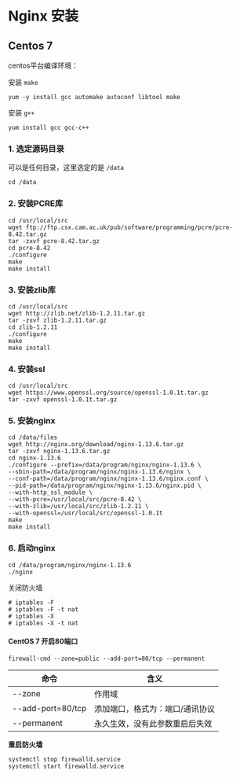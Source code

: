 # Nginx 安装 #

## Centos 7 ##

centos平台编译环境：

安装 `make`

```shell
yum -y install gcc automake autoconf libtool make
```

安装 `g++`

```shell
yum install gcc gcc-c++
```



### 1. 选定源码目录

可以是任何目录，这里选定的是 `/data`

```shell
cd /data
```

### 2. 安装PCRE库

```shell
cd /usr/local/src
wget ftp://ftp.csx.cam.ac.uk/pub/software/programming/pcre/pcre-8.42.tar.gz 
tar -zxvf pcre-8.42.tar.gz
cd pcre-8.42
./configure
make
make install
```

### 3. 安装zlib库 ###

```shell
cd /usr/local/src
wget http://zlib.net/zlib-1.2.11.tar.gz
tar -zxvf zlib-1.2.11.tar.gz
cd zlib-1.2.11
./configure
make
make install
```

### 4. 安装ssl

```shell
cd /usr/local/src
wget https://www.openssl.org/source/openssl-1.0.1t.tar.gz
tar -zxvf openssl-1.0.1t.tar.gz
```

### 5. 安装nginx

```shell
cd /data/files
wget http://nginx.org/download/nginx-1.13.6.tar.gz
tar -zxvf nginx-1.13.6.tar.gz
cd nginx-1.13.6
./configure --prefix=/data/program/nginx/nginx-1.13.6 \
--sbin-path=/data/program/nginx/nginx-1.13.6/nginx \
--conf-path=/data/program/nginx/nginx-1.13.6/nginx.conf \
--pid-path=/data/program/nginx/nginx-1.13.6/nginx.pid \
--with-http_ssl_module \
--with-pcre=/usr/local/src/pcre-8.42 \
--with-zlib=/usr/local/src/zlib-1.2.11 \
--with-openssl=/usr/local/src/openssl-1.0.1t
make
make install
```

### 6. 启动nginx

```shell
cd /data/program/nginx/nginx-1.13.6
./nginx
```



关闭防火墙

```shell
# iptables -F
# iptables -F -t nat
# iptables -X
# iptables -X -t nat
```

#### CentOS 7 开启80端口 ####

```shell
firewall-cmd --zone=public --add-port=80/tcp --permanent
```

| 命令              | 含义                            |
| ----------------- | ------------------------------- |
| --zone            | 作用域                          |
| --add-port=80/tcp | 添加端口，格式为：端口/通讯协议 |
| --permanent       | 永久生效，没有此参数重启后失效  |

**重启防火墙**

```shell
systemctl stop firewalld.service
systemctl start firewalld.service
```

